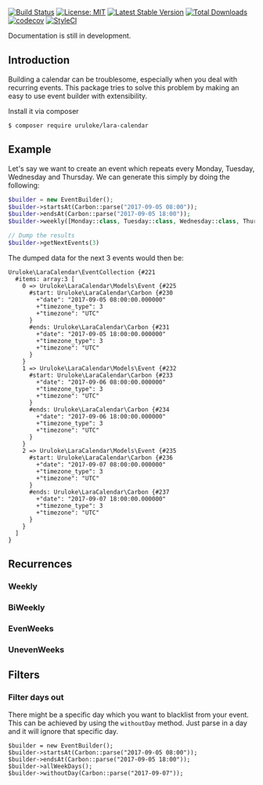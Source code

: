 [![Build Status](https://travis-ci.org/olivernybroe/LaraCalendar.svg?branch=master)](https://travis-ci.org/olivernybroe/LaraCalendar)
[![License: MIT](https://img.shields.io/badge/License-MIT-yellow.svg)](https://opensource.org/licenses/MIT)
[![Latest Stable Version](https://poser.pugx.org/uruloke/lara-calendar/v/stable)](https://packagist.org/packages/uruloke/lara-calendar)
[![Total Downloads](https://poser.pugx.org/uruloke/lara-calendar/downloads)](https://packagist.org/packages/uruloke/lara-calendar)
[![codecov](https://codecov.io/gh/uruloke/LaraCalendar/branch/master/graph/badge.svg)](https://codecov.io/gh/uruloke/LaraCalendar)
[![StyleCI](https://styleci.io/repos/103414073/shield?branch=master)](https://styleci.io/repos/103414073)

Documentation is still in development.

## Introduction
Building a calendar can be troublesome, especially when you deal with recurring events. This package tries to solve this problem by making an easy to use event builder with extensibility. <br>

Install it via composer
```
$ composer require uruloke/lara-calendar
```


## Example
Let's say we want to create an event which repeats every Monday, Tuesday, Wednesday and Thursday.
We can generate this simply by doing the following:

```php
$builder = new EventBuilder();
$builder->startsAt(Carbon::parse("2017-09-05 08:00"));
$builder->endsAt(Carbon::parse("2017-09-05 18:00"));
$builder->weekly([Monday::class, Tuesday::class, Wednesday::class, Thursday::class]);

// Dump the results
$builder->getNextEvents(3)

```
The dumped data for the next 3 events would then be:
```		
Uruloke\LaraCalendar\EventCollection {#221
  #items: array:3 [
    0 => Uruloke\LaraCalendar\Models\Event {#225
      #start: Uruloke\LaraCalendar\Carbon {#230
        +"date": "2017-09-05 08:00:00.000000"
        +"timezone_type": 3
        +"timezone": "UTC"
      }
      #ends: Uruloke\LaraCalendar\Carbon {#231
        +"date": "2017-09-05 18:00:00.000000"
        +"timezone_type": 3
        +"timezone": "UTC"
      }
    }
    1 => Uruloke\LaraCalendar\Models\Event {#232
      #start: Uruloke\LaraCalendar\Carbon {#233
        +"date": "2017-09-06 08:00:00.000000"
        +"timezone_type": 3
        +"timezone": "UTC"
      }
      #ends: Uruloke\LaraCalendar\Carbon {#234
        +"date": "2017-09-06 18:00:00.000000"
        +"timezone_type": 3
        +"timezone": "UTC"
      }
    }
    2 => Uruloke\LaraCalendar\Models\Event {#235
      #start: Uruloke\LaraCalendar\Carbon {#236
        +"date": "2017-09-07 08:00:00.000000"
        +"timezone_type": 3
        +"timezone": "UTC"
      }
      #ends: Uruloke\LaraCalendar\Carbon {#237
        +"date": "2017-09-07 18:00:00.000000"
        +"timezone_type": 3
        +"timezone": "UTC"
      }
    }
  ]
}
```
## Recurrences

### Weekly

### BiWeekly

### EvenWeeks

### UnevenWeeks


## Filters

### Filter days out
There might be a specific day which you want to blacklist from your event. This can be achieved by using the `withoutDay` method.
Just parse in a day and it will ignore that specific day.

```
$builder = new EventBuilder();
$builder->startsAt(Carbon::parse("2017-09-05 08:00"));
$builder->endsAt(Carbon::parse("2017-09-05 18:00"));
$builder->allWeekDays();
$builder->withoutDay(Carbon::parse("2017-09-07"));
```
